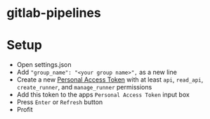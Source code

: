 # gitlab-pipelines

# Setup
* Open settings.json
* Add `"group_name": "<your group name>",` as a new line
* Create a new [Personal Access Token](https://gitlab.com/-/user_settings/personal_access_tokens) with at least `api`, `read_api`, `create_runner`, and `manage_runner` permissions
* Add this token to the apps `Personal Access Token` input box
* Press `Enter` or `Refresh` button
* Profit
